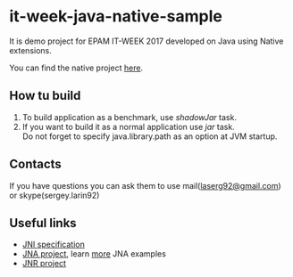 # it-week-java-native-sample
It is demo project for EPAM IT-WEEK 2017
developed on Java using Native extensions.

You can find the native project [here](https://github.com/laserg/fractal-native-benchmark).

## How tu build
1) To build application as a benchmark, use _shadowJar_ task.
2) If you want to build it as a normal application use _jar_ task.  
Do not forget to specify java.library.path as an option at JVM startup.

## Contacts
If you have questions you can ask them to use
mail(laserg92@gmail.com) or skype(sergey.larin92)


## Useful links
* [JNI specification](https://docs.oracle.com/javase/8/docs/technotes/guides/jni/spec/jniTOC.html)
* [JNA project](https://github.com/java-native-access),
learn [more](http://www.eshayne.com/jnaex/index.html?example=1) JNA examples
* [JNR project](https://github.com/jnr)

